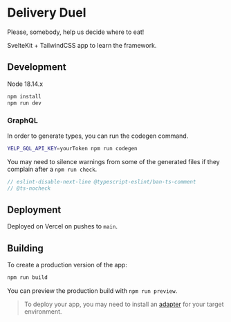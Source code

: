 # Delivery Duel

Please, somebody, help us decide where to eat!

SvelteKit + TailwindCSS app to learn the framework.

## Development

Node 18.14.x

```sh
npm install
npm run dev
```

### GraphQL

In order to generate types, you can run the codegen command.

```sh
YELP_GQL_API_KEY=yourToken npm run codegen
```

You may need to silence warnings from some of the generated files if they complain after a `npm run check`.
```ts
// eslint-disable-next-line @typescript-eslint/ban-ts-comment
// @ts-nocheck
```

## Deployment

Deployed on Vercel on pushes to `main`.

## Building

To create a production version of the app:

```bash
npm run build
```

You can preview the production build with `npm run preview`.

> To deploy your app, you may need to install an [adapter](https://kit.svelte.dev/docs/adapters) for your target environment.
